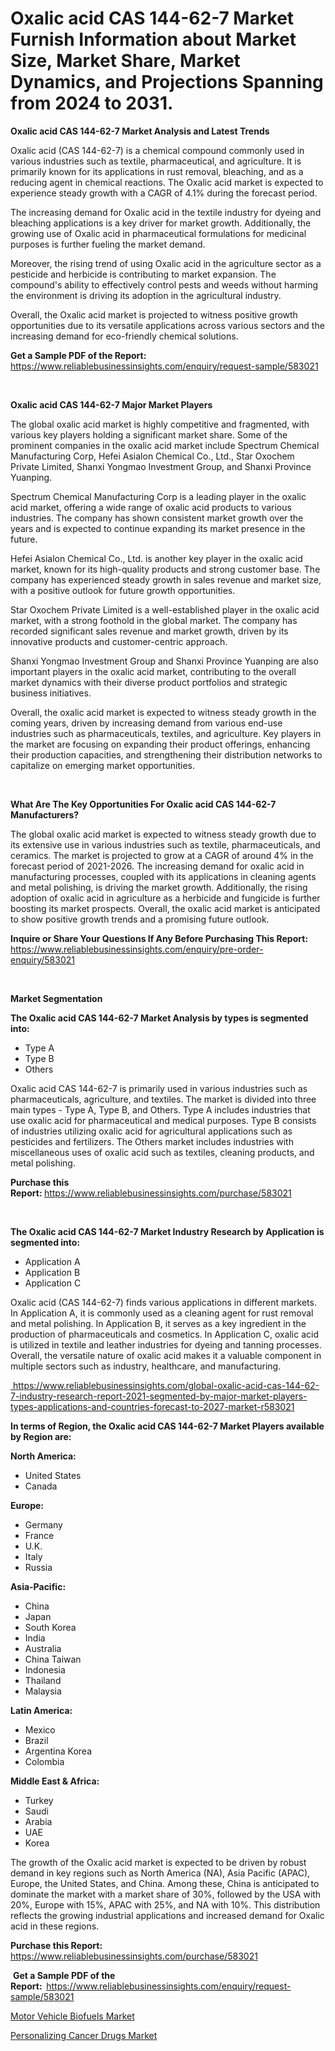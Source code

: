 <p><h1>Oxalic acid CAS 144-62-7 Market Furnish Information about Market Size, Market Share, Market Dynamics, and Projections Spanning from 2024 to 2031.</h1></p><p><strong>Oxalic acid CAS 144-62-7 Market Analysis and Latest Trends</strong></p>
<p><p>Oxalic acid (CAS 144-62-7) is a chemical compound commonly used in various industries such as textile, pharmaceutical, and agriculture. It is primarily known for its applications in rust removal, bleaching, and as a reducing agent in chemical reactions. The Oxalic acid market is expected to experience steady growth with a CAGR of 4.1% during the forecast period.</p><p>The increasing demand for Oxalic acid in the textile industry for dyeing and bleaching applications is a key driver for market growth. Additionally, the growing use of Oxalic acid in pharmaceutical formulations for medicinal purposes is further fueling the market demand.</p><p>Moreover, the rising trend of using Oxalic acid in the agriculture sector as a pesticide and herbicide is contributing to market expansion. The compound's ability to effectively control pests and weeds without harming the environment is driving its adoption in the agricultural industry.</p><p>Overall, the Oxalic acid market is projected to witness positive growth opportunities due to its versatile applications across various sectors and the increasing demand for eco-friendly chemical solutions.</p></p>
<p><strong>Get a Sample PDF of the Report:&nbsp;</strong> <a href="https://www.reliablebusinessinsights.com/enquiry/request-sample/583021">https://www.reliablebusinessinsights.com/enquiry/request-sample/583021</a></p>
<p>&nbsp;</p>
<p><strong>Oxalic acid CAS 144-62-7 Major Market Players</strong></p>
<p><p>The global oxalic acid market is highly competitive and fragmented, with various key players holding a significant market share. Some of the prominent companies in the oxalic acid market include Spectrum Chemical Manufacturing Corp, Hefei Asialon Chemical Co., Ltd., Star Oxochem Private Limited, Shanxi Yongmao Investment Group, and Shanxi Province Yuanping.</p><p>Spectrum Chemical Manufacturing Corp is a leading player in the oxalic acid market, offering a wide range of oxalic acid products to various industries. The company has shown consistent market growth over the years and is expected to continue expanding its market presence in the future.</p><p>Hefei Asialon Chemical Co., Ltd. is another key player in the oxalic acid market, known for its high-quality products and strong customer base. The company has experienced steady growth in sales revenue and market size, with a positive outlook for future growth opportunities.</p><p>Star Oxochem Private Limited is a well-established player in the oxalic acid market, with a strong foothold in the global market. The company has recorded significant sales revenue and market growth, driven by its innovative products and customer-centric approach.</p><p>Shanxi Yongmao Investment Group and Shanxi Province Yuanping are also important players in the oxalic acid market, contributing to the overall market dynamics with their diverse product portfolios and strategic business initiatives.</p><p>Overall, the oxalic acid market is expected to witness steady growth in the coming years, driven by increasing demand from various end-use industries such as pharmaceuticals, textiles, and agriculture. Key players in the market are focusing on expanding their product offerings, enhancing their production capacities, and strengthening their distribution networks to capitalize on emerging market opportunities.</p></p>
<p>&nbsp;</p>
<p><strong>What Are The Key Opportunities For Oxalic acid CAS 144-62-7 Manufacturers?</strong></p>
<p><p>The global oxalic acid market is expected to witness steady growth due to its extensive use in various industries such as textile, pharmaceuticals, and ceramics. The market is projected to grow at a CAGR of around 4% in the forecast period of 2021-2026. The increasing demand for oxalic acid in manufacturing processes, coupled with its applications in cleaning agents and metal polishing, is driving the market growth. Additionally, the rising adoption of oxalic acid in agriculture as a herbicide and fungicide is further boosting its market prospects. Overall, the oxalic acid market is anticipated to show positive growth trends and a promising future outlook.</p></p>
<p><strong>Inquire or Share Your Questions If Any Before Purchasing This Report:</strong> <a href="https://www.reliablebusinessinsights.com/enquiry/pre-order-enquiry/583021">https://www.reliablebusinessinsights.com/enquiry/pre-order-enquiry/583021</a></p>
<p>&nbsp;</p>
<p><strong>Market Segmentation</strong></p>
<p><strong>The Oxalic acid CAS 144-62-7 Market Analysis by types is segmented into:</strong></p>
<p><ul><li>Type A</li><li>Type B</li><li>Others</li></ul></p>
<p><p>Oxalic acid CAS 144-62-7 is primarily used in various industries such as pharmaceuticals, agriculture, and textiles. The market is divided into three main types - Type A, Type B, and Others. Type A includes industries that use oxalic acid for pharmaceutical and medical purposes. Type B consists of industries utilizing oxalic acid for agricultural applications such as pesticides and fertilizers. The Others market includes industries with miscellaneous uses of oxalic acid such as textiles, cleaning products, and metal polishing.</p></p>
<p><strong>Purchase this Report:&nbsp;</strong><a href="https://www.reliablebusinessinsights.com/purchase/583021">https://www.reliablebusinessinsights.com/purchase/583021</a></p>
<p>&nbsp;</p>
<p><strong>The Oxalic acid CAS 144-62-7 Market Industry Research by Application is segmented into:</strong></p>
<p><ul><li>Application A</li><li>Application B</li><li>Application C</li></ul></p>
<p><p>Oxalic acid (CAS 144-62-7) finds various applications in different markets. In Application A, it is commonly used as a cleaning agent for rust removal and metal polishing. In Application B, it serves as a key ingredient in the production of pharmaceuticals and cosmetics. In Application C, oxalic acid is utilized in textile and leather industries for dyeing and tanning processes. Overall, the versatile nature of oxalic acid makes it a valuable component in multiple sectors such as industry, healthcare, and manufacturing.</p></p>
<p><a href="https://www.reliablebusinessinsights.com/global-oxalic-acid-cas-144-62-7-industry-research-report-2021-segmented-by-major-market-players-types-applications-and-countries-forecast-to-2027-market-r583021">&nbsp;https://www.reliablebusinessinsights.com/global-oxalic-acid-cas-144-62-7-industry-research-report-2021-segmented-by-major-market-players-types-applications-and-countries-forecast-to-2027-market-r583021</a></p>
<p><strong>In terms of Region, the Oxalic acid CAS 144-62-7 Market Players available by Region are:</strong></p>
<p>
    <p> <strong> North America: </strong>
        <ul>
            <li>United States</li>
            <li>Canada</li>
        </ul>
        </p> 
    <p> <strong> Europe: </strong>
        <ul>
            <li>Germany</li>
            <li>France</li>
            <li>U.K.</li>
            <li>Italy</li>
            <li>Russia</li>
        </ul>
        </p> 
    <p> <strong> Asia-Pacific: </strong>
        <ul>
            <li>China</li>
            <li>Japan</li>
            <li>South Korea</li>
            <li>India</li>
            <li>Australia</li>
            <li>China Taiwan</li>
            <li>Indonesia</li>
            <li>Thailand</li>
            <li>Malaysia</li>
        </ul>
        </p> 
    <p> <strong> Latin America: </strong>
        <ul>
            <li>Mexico</li>
            <li>Brazil</li>
            <li>Argentina Korea</li>
            <li>Colombia</li>
        </ul>
        </p> 
    <p> <strong> Middle East & Africa: </strong>
        <ul>
            <li>Turkey</li>
            <li>Saudi</li>
            <li>Arabia</li>
            <li>UAE</li>
            <li>Korea</li>
        </ul>
    </p>
    </p>
<p><p>The growth of the Oxalic acid market is expected to be driven by robust demand in key regions such as North America (NA), Asia Pacific (APAC), Europe, the United States, and China. Among these, China is anticipated to dominate the market with a market share of 30%, followed by the USA with 20%, Europe with 15%, APAC with 25%, and NA with 10%. This distribution reflects the growing industrial applications and increased demand for Oxalic acid in these regions.</p></p>
<p><strong>Purchase this Report: </strong><a href="https://www.reliablebusinessinsights.com/purchase/583021">https://www.reliablebusinessinsights.com/purchase/583021</a></p>
<p>&nbsp;<strong>Get a Sample PDF of the Report:&nbsp;&nbsp;</strong><a href="https://www.reliablebusinessinsights.com/enquiry/request-sample/583021">https://www.reliablebusinessinsights.com/enquiry/request-sample/583021</a></p>
<p><strong></strong></p>
<p><p><a href="https://github.com/ChiragRP21/Market-Research-Report-List-5/blob/main/motor-vehicle-biofuels-market.md">Motor Vehicle Biofuels Market</a></p><p><a href="https://github.com/cecuraprangm/Market-Research-Report-List-3/blob/main/personalizing-cancer-drugs-market.md">Personalizing Cancer Drugs Market</a></p></p>